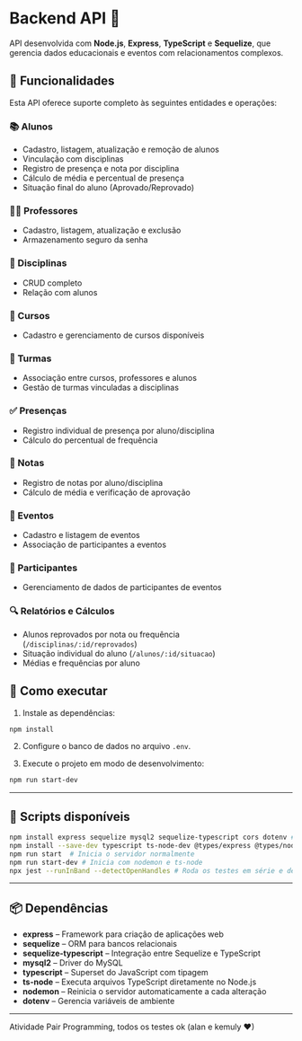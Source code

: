 # Backend API 🚀

API desenvolvida com **Node.js**, **Express**, **TypeScript** e **Sequelize**, que gerencia dados educacionais e eventos com relacionamentos complexos.

## 🔧 Funcionalidades

Esta API oferece suporte completo às seguintes entidades e operações:

### 📚 Alunos
- Cadastro, listagem, atualização e remoção de alunos
- Vinculação com disciplinas
- Registro de presença e nota por disciplina
- Cálculo de média e percentual de presença
- Situação final do aluno (Aprovado/Reprovado)

### 🧑‍🏫 Professores
- Cadastro, listagem, atualização e exclusão
- Armazenamento seguro da senha

### 📘 Disciplinas
- CRUD completo
- Relação com alunos

### 🏫 Cursos
- Cadastro e gerenciamento de cursos disponíveis

### 👥 Turmas
- Associação entre cursos, professores e alunos
- Gestão de turmas vinculadas a disciplinas

### ✅ Presenças
- Registro individual de presença por aluno/disciplina
- Cálculo do percentual de frequência

### 📝 Notas
- Registro de notas por aluno/disciplina
- Cálculo de média e verificação de aprovação

### 📅 Eventos
- Cadastro e listagem de eventos
- Associação de participantes a eventos

### 👤 Participantes
- Gerenciamento de dados de participantes de eventos

### 🔍 Relatórios e Cálculos
- Alunos reprovados por nota ou frequência (`/disciplinas/:id/reprovados`)
- Situação individual do aluno (`/alunos/:id/situacao`)
- Médias e frequências por aluno

  

## 🎯 Como executar

1. Instale as dependências:
```bash
npm install
```

2. Configure o banco de dados no arquivo `.env`.

3. Execute o projeto em modo de desenvolvimento:
```bash
npm run start-dev
```

---

## 🧪 Scripts disponíveis

```bash
npm install express sequelize mysql2 sequelize-typescript cors dotenv # instala todas as dependêcias
npm install --save-dev typescript ts-node-dev @types/express @types/node # Roda as dependências de desenvolvimento
npm run start  # Inicia o servidor normalmente
npm run start-dev # Inicia com nodemon e ts-node
npx jest --runInBand --detectOpenHandles # Roda os testes em série e detecta handles abertos

```

---

## 📦 Dependências

- **express** – Framework para criação de aplicações web
- **sequelize** – ORM para bancos relacionais
- **sequelize-typescript** – Integração entre Sequelize e TypeScript
- **mysql2** – Driver do MySQL
- **typescript** – Superset do JavaScript com tipagem
- **ts-node** – Executa arquivos TypeScript diretamente no Node.js
- **nodemon** – Reinicia o servidor automaticamente a cada alteração
- **dotenv** – Gerencia variáveis de ambiente

---


Atividade Pair Programming, todos os testes ok (alan e kemuly ❤)

